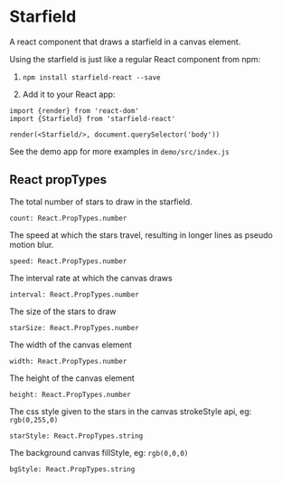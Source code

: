 # Starfield

A react component that draws a starfield in a canvas element.

Using the starfield is just like a regular React component from npm:

1) `npm install starfield-react --save`

2) Add it to your React app:

```
import {render} from 'react-dom'
import {Starfield} from 'starfield-react'

render(<Starfield/>, document.querySelector('body'))
```

See the demo app for more examples in `demo/src/index.js`


## React propTypes


The total number of stars to draw in the starfield.

    count: React.PropTypes.number

The speed at which the stars travel, resulting in longer lines as pseudo motion blur.

    speed: React.PropTypes.number

The interval rate at which the canvas draws 
    
    interval: React.PropTypes.number
 

The size of the stars to draw
    
    starSize: React.PropTypes.number
 

The width of the canvas element
    
    width: React.PropTypes.number
 
The height of the canvas element
    
    height: React.PropTypes.number
 
The css style given to the stars in the canvas strokeStyle api, eg: `rgb(0,255,0)` 
    
    starStyle: React.PropTypes.string
 
The background canvas fillStyle, eg: `rgb(0,0,0)`
    
    bgStyle: React.PropTypes.string
 